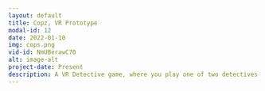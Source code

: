 ```yaml
---
layout: default
title: Copz, VR Prototype
modal-id: 12
date: 2022-01-10
img: cops.png
vid-id: NmUBerawC70
alt: image-alt
project-date: Present
description: A VR Detective game, where you play one of two detectives trying to figure out what's going on in your town. I started making this game about a year ago, and have been adding features to it ever since. Goal is to have it as a playground for prototyping out different VR mechanics, like using a camera to gather evidence, using your cop badge to go through locked gates etc.
---
```


